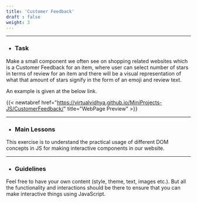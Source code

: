 ```yaml
---
title: 'Customer Feedback'
draft : false
weight: 3
---
```


---

- ### Task

Make a small component we often see on shopping related websites which is a Customer Feedback for an item, where user can select number of stars in terms of review 
for an item and there will be a visual representation of what that amount of stars signify in the form of an emoji and review text. 

An example is given at the below link.

{{< newtabref  href="https://virtualvidhya.github.io/MiniProjects-JS/CustomerFeedback/" title="WebPage Preview" >}}

---

- ### Main Lessons

This exercise is to understand the practical usage of different DOM concepts in JS for making interactive components in our website.

---

- ### Guidelines

Feel free to have your own content (style, theme, text, images etc.). But all the functionality and interactions should be there to ensure that you can make interactive
things using JavaScript.